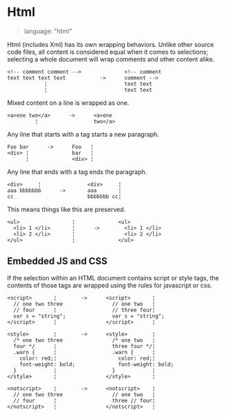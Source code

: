 # Html #

> language: "html"

Html (includes Xml) has its own wrapping behaviors. Unlike other source code
files, all content is considered equal when it comes to selections; selecting a
whole document will wrap comments and other content alike.

    <!-- comment comment -->              <!-- comment
    text text text text           ->      comment -->
                ¦                         text text
                ¦                         text text

Mixed content on a line is wrapped as one.

    <a>one two</a>      ->      <a>one
             ¦                  two</a>

Any line that starts with a tag starts a new paragraph.

    Foo bar      ->      Foo   ¦
    <div> ¦              bar   ¦
          ¦              <div> ¦

Any line that ends with a tag ends the paragraph.

    <div>     ¦               <div>     ¦
    aaa bbbbbbb      ->       aaa       ¦
    cc                        bbbbbbb cc¦

This means things like this are preserved.

    <ul>                 ¦              <ul>
      <li> 1 </li>       ¦      ->        <li> 1 </li>
      <li> 2 </li>       ¦                <li> 2 </li>
    </ul>                ¦              </ul>


## Embedded JS and CSS

If the selection within an HTML document contains script or style tags, the
contents of those tags are wrapped using the rules for javascript or css.

    <script>       ¦        ->      <script>       ¦
      // one two three                // one two   ¦
      // four      ¦                  // three four¦
      var s = "string";               var s = "string";
    </script>      ¦                </script>      ¦

    <style>        ¦        ->      <style>        ¦
      /* one two three                /* one two   ¦
      four */      ¦                  three four */¦
      .warn {      ¦                  .warn {      ¦
        color: red;¦                    color: red;¦
        font-weight: bold;              font-weight: bold;
      }            ¦                  }            ¦
    </style>       ¦                </style>       ¦

    <notscript>    ¦        ->      <notscript>    ¦
      // one two three                // one two   ¦
      // four      ¦                  three // four¦
    </notscript>   ¦                </notscript>   ¦

